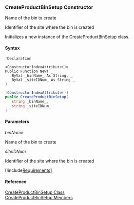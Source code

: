 ﻿### CreateProductBinSetup Constructor

Name of the bin to create

Identifier of the site where the bin is created

Initializes a new instance of the CreateProductBinSetup class.

#### Syntax

```vbnet
'Declaration

<ConstructorIndexAttribute()>
Public Function New( _
   ByVal _binName_ As String, _
   ByVal _siteIDNum_ As String _
)
```

```csharp
[ConstructorIndexAttribute()]
public CreateProductBinSetup( 
   string _binName_,
   string _siteIDNum_
)
```

#### Parameters

_binName_

Name of the bin to create

_siteIDNum_

Identifier of the site where the bin is created

[!include[Requirements](../partials/requirements.md)]

#### Reference

[CreateProductBinSetup Class](FChoice.Toolkits.Clarify~FChoice.Toolkits.Clarify.Interfaces.CreateProductBinSetup.md)  
[CreateProductBinSetup Members](FChoice.Toolkits.Clarify~FChoice.Toolkits.Clarify.Interfaces.CreateProductBinSetup_members.md)